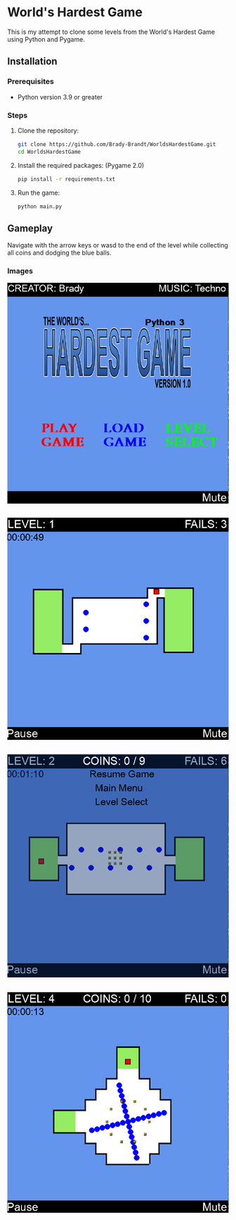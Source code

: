 # World's Hardest Game
This is my attempt to clone some levels from the World's Hardest Game using Python and Pygame. 


## Installation

### Prerequisites
- Python version 3.9 or greater 

### Steps

1. Clone the repository:

    ```sh
    git clone https://github.com/Brady-Brandt/WorldsHardestGame.git
    cd WorldsHardestGame
    ```

2. Install the required packages: (Pygame 2.0)

    ```sh
    pip install -r requirements.txt
    ```

3. Run the game:

    ```sh
    python main.py
    ```

## Gameplay 
Navigate with the arrow keys or wasd to the end of the level while collecting all coins and dodging the blue balls. 


### Images 
![Main Menu](images/menu.png) 
##
![Level 1](images/level1.png) 
##
![Level 2 with pause menu open](images/level2.png) 
##
![Level 4](images/level4.png) 

